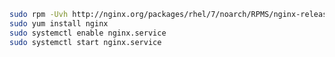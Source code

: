 ﻿<!-- https://www.itzgeek.com/how-tos/linux/centos-how-tos/install-nginx-on-centos-7-rhel-7.html -->
<!-- https://docs.nginx.com/nginx/admin-guide/installing-nginx/installing-nginx-open-source/ (alternative) -->
<!-- http://johanlouwers.blogspot.com/2016/01/install-nginx-on-oracle-linux.html (alternative) -->

```sh
sudo rpm -Uvh http://nginx.org/packages/rhel/7/noarch/RPMS/nginx-release-rhel-7-0.el7.ngx.noarch.rpm
sudo yum install nginx
sudo systemctl enable nginx.service
sudo systemctl start nginx.service
``` 
